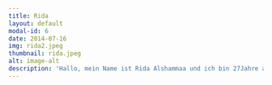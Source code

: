```yaml
---
title: Rida
layout: default
modal-id: 6
date: 2014-07-16
img: rida2.jpeg
thumbnail: rida.jpeg
alt: image-alt
description: 'Hallo, mein Name ist Rida Alshammaa und ich bin 27Jahre alt. Ich komme aus Syrien und lebe seit 2Jahre und 10munate in Deutschland. In meinem Heimatland habe ich als Bagger fahra gearbeitet, hier in Deutschland arbeite ich jetzt ala Abbruch . Ich bin seit ein Jahre bei Townbee'
---
```

